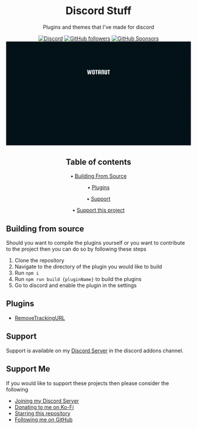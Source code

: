 <div align="center">
    <h1>Discord Stuff</h1>
    <p>Plugins and themes that I've made for discord</p>
    <a href="https://discord.gg/2w5KSXjhGe"><img alt="Discord" src="https://img.shields.io/discord/939479619587952640?logo=discord&style=for-the-badge"></a>  <a href="https://github.com/wotanut"><img alt="GitHub followers" src="https://img.shields.io/github/followers/wotanut?logo=github&style=for-the-badge"></a> <a href=" https://github.com/sponsors/wotanut"><img alt="GitHub Sponsors" src="https://img.shields.io/github/sponsors/wotanut?style=for-the-badge"></a>
</div>

<img src="https://github.com/wotanut/wotanut/blob/main/banner.gif?raw=true">

<!-- TOC -->

<div align="center">
    <h2>Table of contents</h2>
    <p>• <a href="#building-from-source"> Building From Source </a></p>
    <p>• <a href="#plugins"> Plugins </a></p>
    <!-- <p>• <a href="#themes"> Themes </a></p> -->
    <p>• <a href="#support"> Support</a></p>
    <p>• <a href="#support-me">Support this project</a></p>
</div>

<!-- /TOC -->

<!-- building from source> -->

## Building from source
Should you want to compile the plugins yourself or you want to contribute to the project then you can do so by following these steps
1. Clone the repository
2. Navigate to the directory of the plugin you would like to build
3. Run `npm i`
4. Run `npm run build {pluginName}` to build the plugins
5. Go to discord and enable the plugin in the settings

## Plugins
- [RemoveTrackingURL](https://github.com/wotanut/BetterDiscordStuff/tree/main/plugins/removeTrackingURL)

<!-- Themes -->

<!-- ## Themes -->

<!-- -->

## Support
Support is available on my [Discord Server](https://discord.gg/2w5KSXjhGe) in the discord addons channel.

## Support Me
If you would like to support these projects then please consider the following
- [Joining my Discord Server](https://discord.gg/2w5KSXjhGe)
- [Donating to me on Ko-Fi](https://ko-fi.com/wotanut)
- [Starring this repository](#)
- [Following me on GitHub](https://github.com/wotanut)